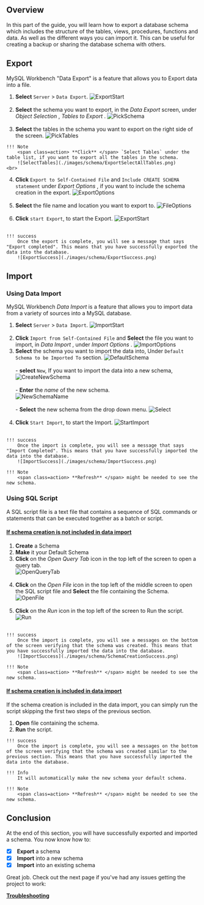 ## Overview

In this part of the guide, you will learn how to export a database schema which includes the structure of the tables, views, procedures, functions and data. As well as the different ways you can import it. This can be useful for creating a backup or sharing the database schema with others.

## Export
MySQL Workbench "Data Export" is a feature that allows you to Export data into a file.
>
1. <span class=action> **Select** </span> `Server` > `Data Export`.
![ExportStart](./images/schema/ExportStart.png) <br><br>
2. <span class=action> **Select** </span> the schema you want to export, in the <span class="title"> *Data Export* </span> screen, under <span class="title"> *Object Selection* </span>, <span class=title> *Tables to Export* </span>.
![PickSchema](./images/schema/ExportPickSchema.png) <br><br>
3. <span class=action> **Select** </span> the tables in the schema you want to export on the right side of the screen.
![PickTables](./images/schema/ExportPickTables.png)
>
    !!! Note
        <span class=action> **Click** </span> `Select Tables` under the table list, if you want to export all the tables in the schema.
        ![SelectTables](./images/schema/ExportSelectAllTables.png)
    <br>
4. <span class=action> **Click** </span> `Export to Self-Contained File` and `Include CREATE SCHEMA statement` under <span class="title"> *Export Options* </span>, if you want to include the schema creation in the export.
![ExportOptions](./images/schema/ExportOptions.png) <br><br>
5. <span class=action> **Select** </span> the file name and location you want to export to.
![FileOptions](./images/schema/ExportDestination.png) <br><br>
6. <span class=action> **Click** </span> `start Export`, to start the Export.
![ExportStart](./images/schema/ExportStartExport.png) <br><br>
>
    !!! success
        Once the export is complete, you will see a message that says "Export completed". This means that you have successfully exported the data into the database.
        ![ExportSuccess](./images/schema/ExportSuccess.png)

## Import

### Using Data Import
MySQL Workbench *Data Import* is a feature that allows you to import data from a variety of sources into a MySQL database.
>
1. <span class=action> **Select** </span> `Server` > `Data Import`.
![ImportStart](./images/schema/ImportStart.png) <br><br>
2. <span class=action> **Click** </span> `Import from Self-Contained File` and <span class=action> **Select** </span> the file you want to import, in <span class="title"> *Data Import* </span>, under <span class="title"> *Import Options* </span>.
![ImportOptions](./images/schema/ImportOptions.png)
3. <span class=action> **Select** </span> the schema you want to import the data into, Under `Default Schema to be Imported To` section.
![DefaultSchema](./images/schema/ImportDestination.png) <br><br>
            - <span class=action> **select** </span> `New`, If you want to import the data into a new schema,
            ![CreateNewSchema](./images/schema/ImportNewSchema.png) <br><br>
            - <span class=action> **Enter** </span> the *name* of the new schema. <br>
            ![NewSchemaName](./images/schema/ImportNewName.png) <br><br>
            - <span class=action> **Select** </span> the new schema from the drop down menu.
            ![Select](./images/schema/ImportPickNew.png) <br><br>
4. <span class=action> **Click** </span> `Start Import`, to start the Import.
![StartImport](./images/schema/ImportStartImport.png) <br><br>
>
    !!! success
        Once the import is complete, you will see a message that says "Import Completed". This means that you have successfully imported the data into the database.
        ![ImportSuccess](./images/schema/ImportSuccess.png)
>
    !!! Note
        <span class=action> **Refresh** </span> might be needed to see the new schema.

### Using SQL Script
A SQL script file is a text file that contains a sequence of SQL commands or statements that can be executed together as a batch or script.

#### <u> If schema creation is not included in data import </u>
>
1. <span class=action> **Create** </span> a Schema
2. <span class=action> **Make** </span> it your Default Schema
3. <span class=action> **Click** </span> on the <span class="title"> *Open Query Tab* </span> icon in the top left of the screen to open a query tab. <br>
![OpenQueryTab](./images/schema/OpenTab.png) <br><br>
4. <span class=action> **Click** </span> on the <span class="title"> *Open File* </span> icon in the top left of the middle screen to open the SQL script file and <span class=action> **Select** </span> the file containing the Schema.
![OpenFile](./images/schema/OpenFile.png) <br><br>
5. <span class=action> **Click** </span> on the <span class="title"> *Run* </span> icon in the top left of the screen to Run the script.
![Run](./images/schema/Run.png) <br><br>
>
    !!! success
        Once the import is complete, you will see a messages on the bottom of the screen verifying that the schema was created. This means that you have successfully imported the data into the database.
        ![ImportSuccess](./images/schema/SchemaCreationSuccess.png)
>
    !!! Note
        <span class=action> **Refresh** </span> might be needed to see the new schema.

#### <u> If schema creation is included in data import </u>

If the schema creation is included in the data import, you can simply run the script skipping the first two steps of the previous section.
>
1. <span class=action> **Open** </span> file containing the schema.
2. <span class=action> **Run** </span> the script.
>
    !!! success
        Once the import is complete, you will see a messages on the bottom of the screen verifying that the schema was created similar to the previous section. This means that you have successfully imported the data into the database.
>
    !!! Info
        It will automatically make the new schema your default schema.
>
    !!! Note
        <span class=action> **Refresh** </span> might be needed to see the new schema.

## Conclusion

At the end of this section, you will have successfully exported and imported a schema. You now know how to:
>
- [x] <span class=action> **Export** </span> a schema
- [x] <span class=action> **Import** </span> into a new schema
- [x] <span class=action> **Import** </span> into an existing schema

Great job. Check out the next page if you've had any issues getting the project to work:

**[Troubleshooting](Troubleshooting.md)**
